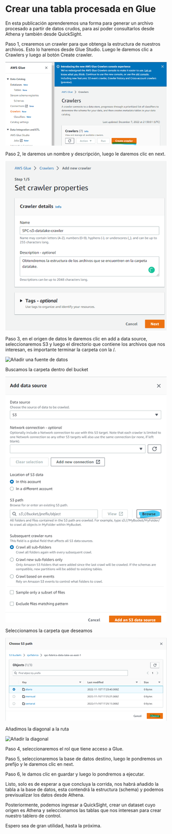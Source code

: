 # Crear una tabla procesada en Glue

En esta publicación aprenderemos una forma para generar un archivo procesado a partir de datos crudos, para así poder consultarlos desde Athena y también desde QuickSight.

Paso 1, crearemos un crawler para que obtenga la estructura de nuestros archivos. Esto lo haremos desde Glue Studio. Luego le daremos clic a Crawlers y luego al botón Create crawler.

![Crear un crawler](https://github.com/macomeza/dataScience/blob/main/awsGlue/processed/01-creandoCrawler.png)

Paso 2, le daremos un nombre y descripción, luego le daremos clic en next.

![Nombrando al Crawler](https://github.com/macomeza/dataScience/blob/main/awsGlue/processed/02-nombrandoCrawler.png)

Paso 3, en el origen de datos le daremos clic en add a data source, seleccionaremos S3 y luego el directorio que contiene los archivos que nos interesan, es importante terminar la carpeta con la /.

![Añadir una fuente de datos](https://github.com/macomeza/dataScience/blob/main/awsGlue/processed/03-a%C3%B1adirFuenteDatos.png)

Buscamos la carpeta dentro del bucket

![Buscar la carpeta](https://github.com/macomeza/dataScience/blob/main/awsGlue/processed/04-buscar.png)

Seleccionamos la carpeta que deseamos

![Seleccionar la carpeta](https://github.com/macomeza/dataScience/blob/main/awsGlue/processed/05-seleccionarCarpeta.png)

Añadimos la diagonal a la ruta

![Añadir la diagonal](https://github.com/macomeza/dataScience/blob/main/awsGlue/processed/06-a%C3%B1adirDiagonal.png)

Paso 4, seleccionaremos el rol que tiene acceso a Glue.

Paso 5, seleccionaremos la base de datos destino, luego le pondremos un prefijo y le daremos clic en next.

Paso 6, le damos clic en guardar y luego lo pondremos a ejecutar.

Listo, solo es de esperar a que concluya la corrida, nos habrá añadido la tabla a la base de datos, esta contendrá la estructura (schema) y podemos previsualizar los datos desde Athena.

Posteriormente, podemos ingresar a QuickSight, crear un dataset cuyo origen es Athena y seleccionamos las tablas que nos interesan para crear nuestro tablero de control.

Espero sea de gran utilidad, hasta la próxima.
